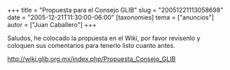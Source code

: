 +++
title = "Propuesta para el Consejo GLIB"
slug = "20051221113058698"
date = "2005-12-21T11:30:00-06:00"
[taxonomies]
tema = ["anuncios"]
autor = ["Juan Caballero"]
+++

Saludos, he colocado la propuesta en el Wiki, por favor revisenlo y
coloquen sus comentarios para tenerlo listo cuanto antes.

<http://wiki.glib.org.mx/index.php/Propuesta_Consejo_GLIB>

